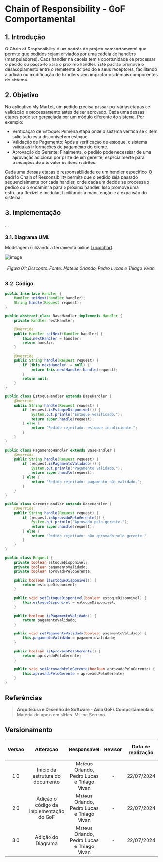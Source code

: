 # Chain of Responsibility - GoF Comportamental

## 1. Introdução

O Chain of Responsibility é um padrão de projeto comportamental que permite que pedidos sejam enviados por uma cadeia de handlers (manipuladores). Cada handler na cadeia tem a oportunidade de processar o pedido ou passá-lo para o próximo handler. Este padrão promove o desacoplamento entre o remetente do pedido e seus receptores, facilitando a adição ou modificação de handlers sem impactar os demais componentes do sistema.

## 2. Objetivo
No aplicativo My Market, um pedido precisa passar por várias etapas de validação e processamento antes de ser aprovado. Cada uma dessas etapas pode ser gerenciada por um módulo diferente do sistema. Por exemplo:

- Verificação de Estoque: Primeira etapa onde o sistema verifica se o item solicitado está disponível em estoque.
- Validação de Pagamento: Após a verificação de estoque, o sistema valida as informações de pagamento do cliente.
- Aprovação do Gerente: Finalmente, o pedido pode necessitar de uma aprovação adicional por parte de um gerente, especialmente para transações de alto valor ou itens restritos.

Cada uma dessas etapas é responsabilidade de um handler específico. O padrão Chain of Responsibility permite que o pedido seja passado sequencialmente por cada handler, onde cada um decide se processa o pedido ou o encaminha para o próximo handler. Isso promove uma estrutura flexível e modular, facilitando a manutenção e a expansão do sistema.

## 3. Implementação
...
### 3.1. Diagrama UML
Modelagem utilizando a ferramenta online [Lucidchart](https://www.lucidchart.com/pages/).

![image](https://github.com/user-attachments/assets/767e17d8-0009-4954-a945-230d875ed61e)


<h6 align = "center">Figura 01: Desconto. Fonte: Mateus Orlando, Pedro Lucas e Thiago Vivan.</h6>

### 3.2. Código

```java
public interface Handler {
    Handler setNext(Handler handler);
    String handle(Request request);
}

public abstract class BaseHandler implements Handler {
    private Handler nextHandler;

    @Override
    public Handler setNext(Handler handler) {
        this.nextHandler = handler;
        return handler;
    }

    @Override
    public String handle(Request request) {
        if (this.nextHandler != null) {
            return this.nextHandler.handle(request);
        }
        return null;
    }
}

public class EstoqueHandler extends BaseHandler {
    @Override
    public String handle(Request request) {
        if (request.isEstoqueDisponivel()) {
            System.out.println("Estoque verificado.");
            return super.handle(request);
        } else {
            return "Pedido rejeitado: estoque insuficiente.";
        }
    }
}

public class PagamentoHandler extends BaseHandler {
    @Override
    public String handle(Request request) {
        if (request.isPagamentoValidado()) {
            System.out.println("Pagamento validado.");
            return super.handle(request);
        } else {
            return "Pedido rejeitado: pagamento não validado.";
        }
    }
}

public class GerenteHandler extends BaseHandler {
    @Override
    public String handle(Request request) {
        if (request.isAprovadoPeloGerente()) {
            System.out.println("Aprovado pelo gerente.");
            return super.handle(request);
        } else {
            return "Pedido rejeitado: não aprovado pelo gerente.";
        }
    }
}

public class Request {
    private boolean estoqueDisponivel;
    private boolean pagamentoValidado;
    private boolean aprovadoPeloGerente;

    public boolean isEstoqueDisponivel() {
        return estoqueDisponivel;
    }

    public void setEstoqueDisponivel(boolean estoqueDisponivel) {
        this.estoqueDisponivel = estoqueDisponivel;
    }

    public boolean isPagamentoValidado() {
        return pagamentoValidado;
    }

    public void setPagamentoValidado(boolean pagamentoValidado) {
        this.pagamentoValidado = pagamentoValidado;
    }

    public boolean isAprovadoPeloGerente() {
        return aprovadoPeloGerente;
    }

    public void setAprovadoPeloGerente(boolean aprovadoPeloGerente) {
        this.aprovadoPeloGerente = aprovadoPeloGerente;
    }
}
```



## Referências

> **Arquitetura e Desenho de Software - Aula GoFs Comportamentais**. Material de apoio em slides. Milene Serrano.

## Versionamento

| Versão | Alteração |  Responsável  | Revisor | Data de realização | Data de revisão |
| :------: | :---: | :-----: | :----: | :----: | :-----: |
| 1.0    | Inicio da estrutura do documento | Mateus Orlando, Pedro Lucas e Thiago Vivan | - | 22/07/2024 | x |
| 2.0    | Adição o código da implementação do GoF  | Mateus Orlando, Pedro Lucas e Thiago Vivan | - | 22/07/2024 | x |
| 3.0    | Adição do Diagrama   | Mateus Orlando, Pedro Lucas e Thiago Vivan | - | 22/07/2024 | x |
